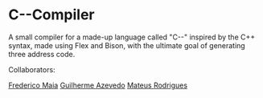 # C--Compiler
A small compiler for a made-up language called "C--" inspired by the C++ syntax, made using Flex and Bison, with the ultimate goal of generating three address code.

Collaborators:

[Frederico Maia](https://github.com/FredMaia)
[Guilherme Azevedo](https://github.com/GuiAzevedo04)
[Mateus Rodrigues](https://github.com/milanimateus)
